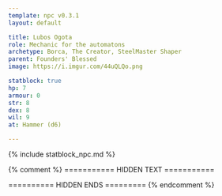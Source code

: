 ```yaml
---
template: npc v0.3.1
layout: default

title: Lubos Ogota
role: Mechanic for the automatons
archetype: Borca, The Creator, SteelMaster Shaper
parent: Founders' Blessed
image: https://i.imgur.com/44uQLQo.png

statblock: true
hp: 7
armour: 0
str: 8
dex: 8
wil: 9
at: Hammer (d6)

---
```


{% include statblock_npc.md %}

{% comment %} =========== HIDDEN TEXT ===========

========== HIDDEN ENDS ========= {% endcomment %}
